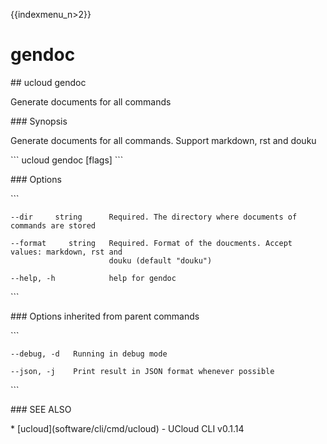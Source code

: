 {{indexmenu_n>2}}

# gendoc

\#\# ucloud gendoc

Generate documents for all commands

\#\#\# Synopsis

Generate documents for all commands. Support markdown, rst and douku

\`\`\` ucloud gendoc \[flags\] \`\`\`

\#\#\# Options

\`\`\`

``` 
--dir     string      Required. The directory where documents of commands are stored 
```

``` 
--format     string   Required. Format of the doucments. Accept values: markdown, rst and
                      douku (default "douku") 
```

``` 
--help, -h            help for gendoc 
```

\`\`\`

\#\#\# Options inherited from parent commands

\`\`\`

``` 
--debug, -d   Running in debug mode 
```

``` 
--json, -j    Print result in JSON format whenever possible 
```

\`\`\`

\#\#\# SEE ALSO

\* \[ucloud\](software/cli/cmd/ucloud) - UCloud CLI v0.1.14
